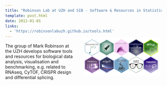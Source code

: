 ```yaml
---
title: "Robinson Lab at UZH and SIB - Software & Resources in Statistical Bioinformatics"
template: post.html
date: 2012-01-01
links:
  - 'https://robinsonlabuzh.github.io/tools.html'
---
```


<img style="float: right; max-width: 250px; margin: -20px 5px 10px 20px;" src="/img/robinsonlab-resources.png" />The group of Mark Robinson at the UZH develops software tools and resources for biological data analysis, visualisation and benchmarking, e.g. related to RNAseq, CyTOF, CRISPR design and differential splicing.

<!--more-->

